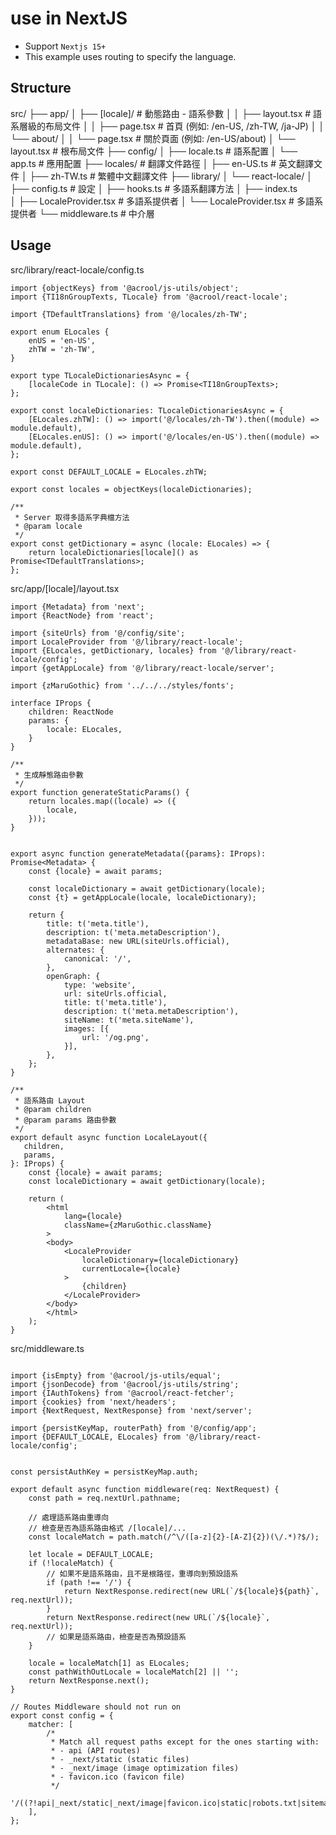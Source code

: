 # use in NextJS

- Support `Nextjs 15+`
- This example uses routing to specify the language.

## Structure

src/
├── app/
│   ├── [locale]/                   # 動態路由 - 語系參數
│   │   ├── layout.tsx              # 語系層級的布局文件
│   │   ├── page.tsx                # 首頁 (例如: /en-US, /zh-TW, /ja-JP)
│   │   └── about/
│   │       └── page.tsx            # 關於頁面 (例如: /en-US/about)
│   └── layout.tsx                  # 根布局文件
├── config/
│   ├── locale.ts                   # 語系配置
│   └── app.ts                      # 應用配置
├── locales/                        # 翻譯文件路徑
│   ├── en-US.ts                    # 英文翻譯文件
│   ├── zh-TW.ts                    # 繁體中文翻譯文件
├── library/
│   └── react-locale/
│       ├── config.ts               # 設定
│       ├── hooks.ts                # 多語系翻譯方法
│       ├── index.ts                
│       ├── LocaleProvider.tsx      # 多語系提供者
│       └── LocaleProvider.tsx      # 多語系提供者
└── middleware.ts                   # 中介層


## Usage

src/library/react-locale/config.ts

```tsx
import {objectKeys} from '@acrool/js-utils/object';
import {TI18nGroupTexts, TLocale} from '@acrool/react-locale';

import {TDefaultTranslations} from '@/locales/zh-TW';

export enum ELocales {
    enUS = 'en-US',
    zhTW = 'zh-TW',
}

export type TLocaleDictionariesAsync = {
    [localeCode in TLocale]: () => Promise<TI18nGroupTexts>;
};

export const localeDictionaries: TLocaleDictionariesAsync = {
    [ELocales.zhTW]: () => import('@/locales/zh-TW').then((module) => module.default),
    [ELocales.enUS]: () => import('@/locales/en-US').then((module) => module.default),
};

export const DEFAULT_LOCALE = ELocales.zhTW;

export const locales = objectKeys(localeDictionaries);

/**
 * Server 取得多語系字典檔方法
 * @param locale
 */
export const getDictionary = async (locale: ELocales) => {
    return localeDictionaries[locale]() as Promise<TDefaultTranslations>;
};

```


src/app/[locale]/layout.tsx

```tsx
import {Metadata} from 'next';
import {ReactNode} from 'react';

import {siteUrls} from '@/config/site';
import LocaleProvider from '@/library/react-locale';
import {ELocales, getDictionary, locales} from '@/library/react-locale/config';
import {getAppLocale} from '@/library/react-locale/server';

import {zMaruGothic} from '../../../styles/fonts';

interface IProps {
    children: ReactNode
    params: {
        locale: ELocales,
    }
}

/**
 * 生成靜態路由參數
 */
export function generateStaticParams() {
    return locales.map((locale) => ({
        locale,
    }));
}


export async function generateMetadata({params}: IProps): Promise<Metadata> {
    const {locale} = await params;

    const localeDictionary = await getDictionary(locale);
    const {t} = getAppLocale(locale, localeDictionary);

    return {
        title: t('meta.title'),
        description: t('meta.metaDescription'),
        metadataBase: new URL(siteUrls.official),
        alternates: {
            canonical: '/',
        },
        openGraph: {
            type: 'website',
            url: siteUrls.official,
            title: t('meta.title'),
            description: t('meta.metaDescription'),
            siteName: t('meta.siteName'),
            images: [{
                url: '/og.png',
            }],
        },
    };
}

/**
 * 語系路由 Layout
 * @param children
 * @param params 路由參數
 */
export default async function LocaleLayout({
   children,
   params,
}: IProps) {
    const {locale} = await params;
    const localeDictionary = await getDictionary(locale);

    return (
        <html
            lang={locale}
            className={zMaruGothic.className}
        >
        <body>
            <LocaleProvider
                localeDictionary={localeDictionary}
                currentLocale={locale}
            >
                {children}
            </LocaleProvider>
        </body>
        </html>
    );
}
```


src/middleware.ts

```tsx

import {isEmpty} from '@acrool/js-utils/equal';
import {jsonDecode} from '@acrool/js-utils/string';
import {IAuthTokens} from '@acrool/react-fetcher';
import {cookies} from 'next/headers';
import {NextRequest, NextResponse} from 'next/server';

import {persistKeyMap, routerPath} from '@/config/app';
import {DEFAULT_LOCALE, ELocales} from '@/library/react-locale/config';


const persistAuthKey = persistKeyMap.auth;

export default async function middleware(req: NextRequest) {
    const path = req.nextUrl.pathname;

    // 處理語系路由重導向
    // 檢查是否為語系路由格式 /[locale]/...
    const localeMatch = path.match(/^\/([a-z]{2}-[A-Z]{2})(\/.*)?$/);

    let locale = DEFAULT_LOCALE;
    if (!localeMatch) {
        // 如果不是語系路由，且不是根路徑，重導向到預設語系
        if (path !== '/') {
            return NextResponse.redirect(new URL(`/${locale}${path}`, req.nextUrl));
        }
        return NextResponse.redirect(new URL(`/${locale}`, req.nextUrl));
        // 如果是語系路由，檢查是否為預設語系
    }

    locale = localeMatch[1] as ELocales;
    const pathWithOutLocale = localeMatch[2] || '';
    return NextResponse.next();
}

// Routes Middleware should not run on
export const config = {
    matcher: [
        /*
         * Match all request paths except for the ones starting with:
         * - api (API routes)
         * - _next/static (static files)
         * - _next/image (image optimization files)
         * - favicon.ico (favicon file)
         */
        '/((?!api|_next/static|_next/image|favicon.ico|static|robots.txt|sitemap.xml).*)',
    ],
};

```

